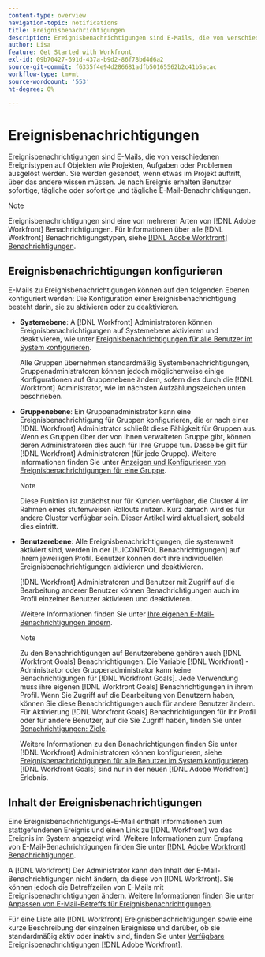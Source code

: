 ```yaml
---
content-type: overview
navigation-topic: notifications
title: Ereignisbenachrichtigungen
description: Ereignisbenachrichtigungen sind E-Mails, die von verschiedenen Ereignistypen auf Objekten wie Projekten, Aufgaben oder Problemen ausgelöst werden. Sie werden gesendet, wenn etwas im Projekt auftritt, über das andere wissen müssen. Je nach Ereignis erhalten Benutzer sofortige, tägliche oder sofortige und tägliche E-Mail-Benachrichtigungen.
author: Lisa
feature: Get Started with Workfront
exl-id: 09b70427-691d-437a-b9d2-86f78bd4d6a2
source-git-commit: f6335f4e94d286681adfb50165562b2c41b5acac
workflow-type: tm+mt
source-wordcount: '553'
ht-degree: 0%

---
```


# Ereignisbenachrichtigungen

Ereignisbenachrichtigungen sind E-Mails, die von verschiedenen Ereignistypen auf Objekten wie Projekten, Aufgaben oder Problemen ausgelöst werden. Sie werden gesendet, wenn etwas im Projekt auftritt, über das andere wissen müssen. Je nach Ereignis erhalten Benutzer sofortige, tägliche oder sofortige und tägliche E-Mail-Benachrichtigungen.

>[!NOTE]
>
>Ereignisbenachrichtigungen sind eine von mehreren Arten von [!DNL Adobe Workfront] Benachrichtigungen. Für Informationen über alle [!DNL Workfront] Benachrichtigungstypen, siehe [[!DNL Adobe Workfront] Benachrichtigungen](../../workfront-basics/using-notifications/wf-notifications.md).

## Ereignisbenachrichtigungen konfigurieren

E-Mails zu Ereignisbenachrichtigungen können auf den folgenden Ebenen konfiguriert werden: Die Konfiguration einer Ereignisbenachrichtigung besteht darin, sie zu aktivieren oder zu deaktivieren.

* **Systemebene**: A [!DNL Workfront] Administratoren können Ereignisbenachrichtigungen auf Systemebene aktivieren und deaktivieren, wie unter [Ereignisbenachrichtigungen für alle Benutzer im System konfigurieren](../../administration-and-setup/manage-workfront/emails/configure-event-notifications-for-everyone-in-the-system.md).

  Alle Gruppen übernehmen standardmäßig Systembenachrichtigungen, Gruppenadministratoren können jedoch möglicherweise einige Konfigurationen auf Gruppenebene ändern, sofern dies durch die [!DNL Workfront] Administrator, wie im nächsten Aufzählungszeichen unten beschrieben.

* **Gruppenebene**: Ein Gruppenadministrator kann eine Ereignisbenachrichtigung für Gruppen konfigurieren, die er nach einer [!DNL Workfront] Administrator schließt diese Fähigkeit für Gruppen aus. Wenn es Gruppen über der von Ihnen verwalteten Gruppe gibt, können deren Administratoren dies auch für Ihre Gruppe tun. Dasselbe gilt für [!DNL Workfront] Administratoren (für jede Gruppe). Weitere Informationen finden Sie unter [Anzeigen und Konfigurieren von Ereignisbenachrichtigungen für eine Gruppe](../../administration-and-setup/manage-groups/create-and-manage-groups/view-and-configure-event-notifications-group.md).

  >[!NOTE]
  >
  >Diese Funktion ist zunächst nur für Kunden verfügbar, die Cluster 4 im Rahmen eines stufenweisen Rollouts nutzen. Kurz danach wird es für andere Cluster verfügbar sein. Dieser Artikel wird aktualisiert, sobald dies eintritt.

* **Benutzerebene**: Alle Ereignisbenachrichtigungen, die systemweit aktiviert sind, werden in der [!UICONTROL Benachrichtigungen] auf ihrem jeweiligen Profil. Benutzer können dort ihre individuellen Ereignisbenachrichtigungen aktivieren und deaktivieren.

  [!DNL Workfront] Administratoren und Benutzer mit Zugriff auf die Bearbeitung anderer Benutzer können Benachrichtigungen auch im Profil einzelner Benutzer aktivieren und deaktivieren.

  Weitere Informationen finden Sie unter [Ihre eigenen E-Mail-Benachrichtigungen ändern](../../workfront-basics/using-notifications/activate-or-deactivate-your-own-event-notifications.md).

  >[!NOTE]
  >
  >Zu den Benachrichtigungen auf Benutzerebene gehören auch [!DNL Workfront Goals] Benachrichtigungen. Die Variable [!DNL Workfront] -Administrator oder Gruppenadministrator kann keine Benachrichtigungen für [!DNL Workfront Goals]. Jede Verwendung muss ihre eigenen [!DNL Workfront Goals] Benachrichtigungen in ihrem Profil. Wenn Sie Zugriff auf die Bearbeitung von Benutzern haben, können Sie diese Benachrichtigungen auch für andere Benutzer ändern. Für Aktivierung [!DNL Workfront Goals] Benachrichtigungen für Ihr Profil oder für andere Benutzer, auf die Sie Zugriff haben, finden Sie unter [Benachrichtigungen: Ziele](../../workfront-basics/using-notifications/notifications-goals.md).

  Weitere Informationen zu den Benachrichtigungen finden Sie unter [!DNL Workfront] Administratoren können konfigurieren, siehe [Ereignisbenachrichtigungen für alle Benutzer im System konfigurieren](../../administration-and-setup/manage-workfront/emails/configure-event-notifications-for-everyone-in-the-system.md). [!DNL Workfront Goals] sind nur in der neuen [!DNL Adobe Workfront] Erlebnis.

## Inhalt der Ereignisbenachrichtigungen

Eine Ereignisbenachrichtigungs-E-Mail enthält Informationen zum stattgefundenen Ereignis und einen Link zu [!DNL Workfront] wo das Ereignis im System angezeigt wird. Weitere Informationen zum Empfang von E-Mail-Benachrichtigungen finden Sie unter [[!DNL Adobe Workfront] Benachrichtigungen](../../workfront-basics/using-notifications/wf-notifications.md).

A [!DNL Workfront] Der Administrator kann den Inhalt der E-Mail-Benachrichtigungen nicht ändern, da diese von [!DNL Workfront]. Sie können jedoch die Betreffzeilen von E-Mails mit Ereignisbenachrichtigungen ändern. Weitere Informationen finden Sie unter [Anpassen von E-Mail-Betreffs für Ereignisbenachrichtigungen](../../administration-and-setup/manage-workfront/emails/custom-email-subjects-event-notification.md).

Für eine Liste alle [!DNL Workfront] Ereignisbenachrichtigungen sowie eine kurze Beschreibung der einzelnen Ereignisse und darüber, ob sie standardmäßig aktiv oder inaktiv sind, finden Sie unter [Verfügbare Ereignisbenachrichtigungen [!DNL Adobe Workfront]](../../administration-and-setup/manage-workfront/emails/event-notifications-available-in-wf.md).
